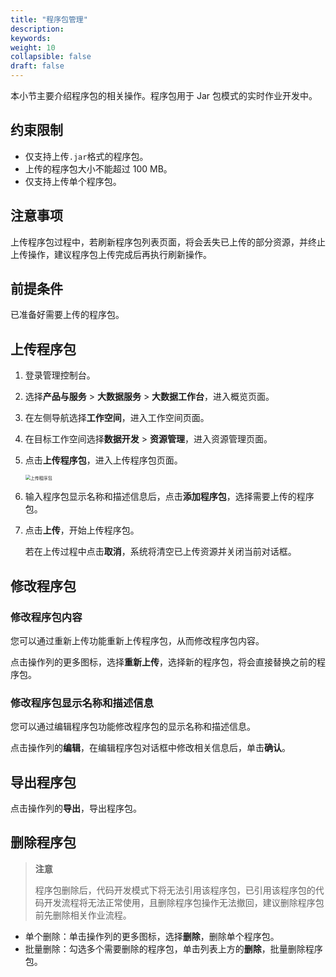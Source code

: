 ```yaml
---
title: "程序包管理"
description: 
keywords: 
weight: 10
collapsible: false
draft: false
---
```


本小节主要介绍程序包的相关操作。程序包用于 Jar 包模式的实时作业开发中。

## 约束限制

- 仅支持上传`.jar`格式的程序包。
- 上传的程序包大小不能超过 100 MB。
- 仅支持上传单个程序包。

## 注意事项

上传程序包过程中，若刷新程序包列表页面，将会丢失已上传的部分资源，并终止上传操作，建议程序包上传完成后再执行刷新操作。

## 前提条件

已准备好需要上传的程序包。

## 上传程序包

1. 登录管理控制台。
2. 选择**产品与服务** > **大数据服务** > **大数据工作台**，进入概览页面。
3. 在左侧导航选择**工作空间**，进入工作空间页面。
4. 在目标工作空间选择**数据开发** > **资源管理**，进入资源管理页面。
5. 点击**上传程序包**，进入上传程序包页面。
   
   <img src="/bigdata/databench/_images/upload_procedure.png" alt="上传程序包" style="zoom:50%;" />

6. 输入程序包显示名称和描述信息后，点击**添加程序包**，选择需要上传的程序包。
7. 点击**上传**，开始上传程序包。
   
   若在上传过程中点击**取消**，系统将清空已上传资源并关闭当前对话框。

## 修改程序包

### 修改程序包内容

您可以通过重新上传功能重新上传程序包，从而修改程序包内容。

点击操作列的更多图标，选择**重新上传**，选择新的程序包，将会直接替换之前的程序包。

### 修改程序包显示名称和描述信息

您可以通过编辑程序包功能修改程序包的显示名称和描述信息。

点击操作列的**编辑**，在编辑程序包对话框中修改相关信息后，单击**确认**。

## 导出程序包

点击操作列的**导出**，导出程序包。

## 删除程序包

> **注意**
> 
> 程序包删除后，代码开发模式下将无法引用该程序包，已引用该程序包的代码开发流程将无法正常使用，且删除程序包操作无法撤回，建议删除程序包前先删除相关作业流程。

- 单个删除：单击操作列的更多图标，选择**删除**，删除单个程序包。
- 批量删除：勾选多个需要删除的程序包，单击列表上方的**删除**，批量删除程序包。
